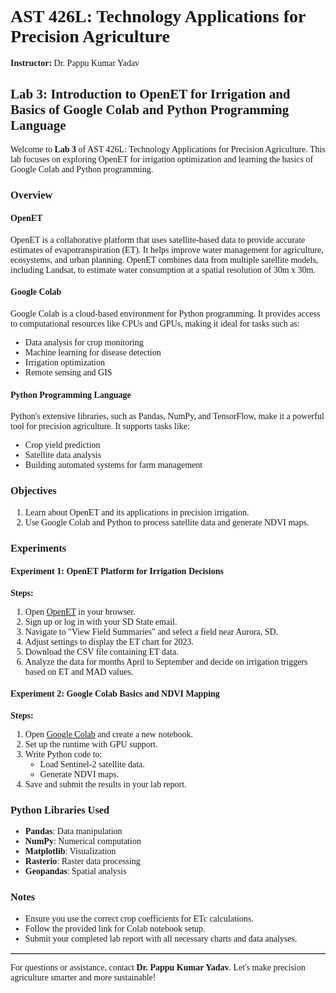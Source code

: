 <h1 style="font-family: Georgia;">AST 426L: Technology Applications for Precision Agriculture</h1>
<p style="font-family: Georgia;"><strong>Instructor:</strong> Dr. Pappu Kumar Yadav</p>

<h2 style="font-family: Georgia;">Lab 3: Introduction to OpenET for Irrigation and Basics of Google Colab and Python Programming Language</h2>
<p style="font-family: Georgia;">
Welcome to <strong>Lab 3</strong> of AST 426L: Technology Applications for Precision Agriculture. This lab focuses on exploring OpenET for irrigation optimization and learning the basics of Google Colab and Python programming.
</p>

<h3 style="font-family: Georgia;">Overview</h3>

<h4 style="font-family: Georgia;">OpenET</h4>
<p style="font-family: Georgia;">
OpenET is a collaborative platform that uses satellite-based data to provide accurate estimates of evapotranspiration (ET). It helps improve water management for agriculture, ecosystems, and urban planning. OpenET combines data from multiple satellite models, including Landsat, to estimate water consumption at a spatial resolution of 30m x 30m.
</p>

<h4 style="font-family: Georgia;">Google Colab</h4>
<p style="font-family: Georgia;">
Google Colab is a cloud-based environment for Python programming. It provides access to computational resources like CPUs and GPUs, making it ideal for tasks such as:
</p>
<ul style="font-family: Georgia;">
  <li>Data analysis for crop monitoring</li>
  <li>Machine learning for disease detection</li>
  <li>Irrigation optimization</li>
  <li>Remote sensing and GIS</li>
</ul>

<h4 style="font-family: Georgia;">Python Programming Language</h4>
<p style="font-family: Georgia;">
Python's extensive libraries, such as Pandas, NumPy, and TensorFlow, make it a powerful tool for precision agriculture. It supports tasks like:
</p>
<ul style="font-family: Georgia;">
  <li>Crop yield prediction</li>
  <li>Satellite data analysis</li>
  <li>Building automated systems for farm management</li>
</ul>

<h3 style="font-family: Georgia;">Objectives</h3>
<ol style="font-family: Georgia;">
  <li>Learn about OpenET and its applications in precision irrigation.</li>
  <li>Use Google Colab and Python to process satellite data and generate NDVI maps.</li>
</ol>

<h3 style="font-family: Georgia;">Experiments</h3>

<h4 style="font-family: Georgia;">Experiment 1: OpenET Platform for Irrigation Decisions</h4>
<p style="font-family: Georgia;"><strong>Steps:</strong></p>
<ol style="font-family: Georgia;">
  <li>Open <a href="https://etdata.org/">OpenET</a> in your browser.</li>
  <li>Sign up or log in with your SD State email.</li>
  <li>Navigate to "View Field Summaries" and select a field near Aurora, SD.</li>
  <li>Adjust settings to display the ET chart for 2023.</li>
  <li>Download the CSV file containing ET data.</li>
  <li>Analyze the data for months April to September and decide on irrigation triggers based on ET and MAD values.</li>
</ol>

<h4 style="font-family: Georgia;">Experiment 2: Google Colab Basics and NDVI Mapping</h4>
<p style="font-family: Georgia;"><strong>Steps:</strong></p>
<ol style="font-family: Georgia;">
  <li>Open <a href="https://colab.research.google.com/">Google Colab</a> and create a new notebook.</li>
  <li>Set up the runtime with GPU support.</li>
  <li>Write Python code to:
    <ul style="font-family: Georgia;">
      <li>Load Sentinel-2 satellite data.</li>
      <li>Generate NDVI maps.</li>
    </ul>
  </li>
  <li>Save and submit the results in your lab report.</li>
</ol>

<h3 style="font-family: Georgia;">Python Libraries Used</h3>
<ul style="font-family: Georgia;">
  <li><strong>Pandas</strong>: Data manipulation</li>
  <li><strong>NumPy</strong>: Numerical computation</li>
  <li><strong>Matplotlib</strong>: Visualization</li>
  <li><strong>Rasterio</strong>: Raster data processing</li>
  <li><strong>Geopandas</strong>: Spatial analysis</li>
</ul>

<h3 style="font-family: Georgia;">Notes</h3>
<ul style="font-family: Georgia;">
  <li>Ensure you use the correct crop coefficients for ETc calculations.</li>
  <li>Follow the provided link for Colab notebook setup.</li>
  <li>Submit your completed lab report with all necessary charts and data analyses.</li>
</ul>

<hr style="border: 0; border-top: 1px solid #ccc;" />
<p style="font-family: Georgia;">
For questions or assistance, contact <strong>Dr. Pappu Kumar Yadav</strong>. Let's make precision agriculture smarter and more sustainable!
</p>
